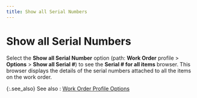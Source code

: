 ```yaml
---
title: Show all Serial Numbers
---
```


# Show all Serial Numbers


Select the **Show all Serial Number** option (path: **Work Order** profile > **Options** > **Show all Serial #**) to see the **Serial # for all items** browser. This browser displays the details of the serial numbers attached to all the items on the work order.


{:.see_also}
See also
: [Work Order Profile Options]({{site.ba_baseurl}}/prod-asm/wo-opts/work_order_profile_options_assembly_content.html)
